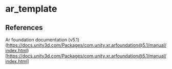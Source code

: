 # ar_template


## References

Ar foundation documentation (v5.1)
(https://docs.unity3d.com/Packages/com.unity.xr.arfoundation@5.1/manual/index.html)[https://docs.unity3d.com/Packages/com.unity.xr.arfoundation@5.1/manual/index.html]

